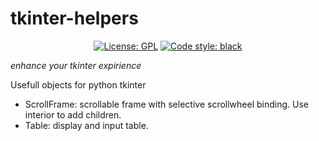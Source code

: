 # tkinter-helpers

<p align="center">
<a href="https://github.com/stafel/tkinter-helpers/LICENSE"><img alt="License: GPL" src="https://img.shields.io/badge/license-GPL-informational"></a>
<a href="https://github.com/stafel/tkinter-helpers"><img alt="Code style: black" src="https://img.shields.io/badge/code%20style-black-000000.svg"></a>
</p>

*enhance your tkinter expirience*

Usefull objects for python tkinter
- ScrollFrame: scrollable frame with selective scrollwheel binding. Use interior to add children.
- Table: display and input table.